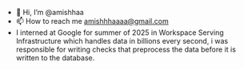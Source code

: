 - 👋 Hi, I’m @amishhaa
- 📫 How to reach me amishhhaaaa@gmail.com
- I interned at Google for summer of 2025 in Workspace Serving Infrastructure which handles data in billions every second, i was responsible for writing checks that preprocess the data before it is written to the database.
<!---
amishhaa/amishhaa is a ✨ special ✨ repository because its `README.md` (this file) appears on your GitHub profile.
You can click the Preview link to take a look at your changes.
--->
